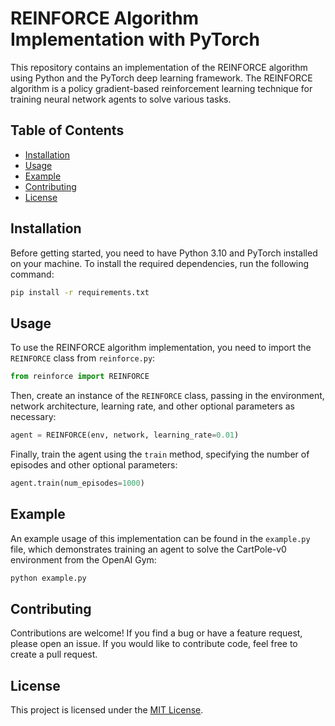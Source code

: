 # REINFORCE Algorithm Implementation with PyTorch

This repository contains an implementation of the REINFORCE algorithm using Python and the PyTorch deep learning framework. The REINFORCE algorithm is a policy gradient-based reinforcement learning technique for training neural network agents to solve various tasks.

## Table of Contents

- [Installation](#installation)
- [Usage](#usage)
- [Example](#example)
- [Contributing](#contributing)
- [License](#license)

## Installation

Before getting started, you need to have Python 3.10 and PyTorch installed on your machine. To install the required dependencies, run the following command:

```bash
pip install -r requirements.txt
```

## Usage

To use the REINFORCE algorithm implementation, you need to import the `REINFORCE` class from `reinforce.py`:

```python
from reinforce import REINFORCE
```

Then, create an instance of the `REINFORCE` class, passing in the environment, network architecture, learning rate, and other optional parameters as necessary:

```python
agent = REINFORCE(env, network, learning_rate=0.01)
```

Finally, train the agent using the `train` method, specifying the number of episodes and other optional parameters:

```python
agent.train(num_episodes=1000)
```

## Example

An example usage of this implementation can be found in the `example.py` file, which demonstrates training an agent to solve the CartPole-v0 environment from the OpenAI Gym:

```bash
python example.py
```

## Contributing

Contributions are welcome! If you find a bug or have a feature request, please open an issue. If you would like to contribute code, feel free to create a pull request.

## License

This project is licensed under the [MIT License](LICENSE).
